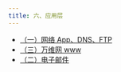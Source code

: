 ```yaml
---
title: 六、应用层
---
```


- <a href="/notes408/posts/计网笔记/六应用层/一网络 AppDNSFTP"> （一）网络 App、DNS、FTP </a>
- <a href="/notes408/posts/计网笔记/六应用层/三万维网 www"> （三）万维网 www </a>
- <a href="/notes408/posts/计网笔记/六应用层/二电子邮件"> （二）电子邮件 </a>

